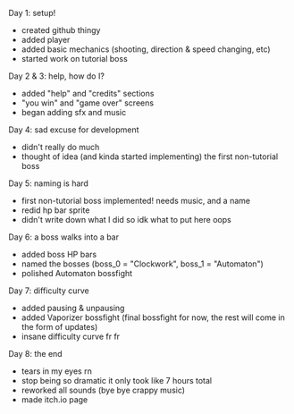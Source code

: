 Day 1: setup!
  - created github thingy
  - added player
  - added basic mechanics (shooting, direction & speed changing, etc)
  - started work on tutorial boss

Day 2 & 3: help, how do I?
  - added "help" and "credits" sections
  - "you win" and "game over" screens
  - began adding sfx and music

Day 4: sad excuse for development
  - didn't really do much
  - thought of idea (and kinda started implementing) the first non-tutorial boss

Day 5: naming is hard
  - first non-tutorial boss implemented! needs music, and a name
  - redid hp bar sprite
  - didn't write down what I did so idk what to put here oops

Day 6: a boss walks into a bar
  - added boss HP bars
  - named the bosses (boss_0 = "Clockwork", boss_1 = "Automaton")
  - polished Automaton bossfight

Day 7: difficulty curve
  - added pausing & unpausing
  - added Vaporizer bossfight (final bossfight for now, the rest will come in the form of updates)
  - insane difficulty curve fr fr

Day 8: the end
  - tears in my eyes rn
  - stop being so dramatic it only took like 7 hours total
  - reworked all sounds (bye bye crappy music)
  - made itch.io page